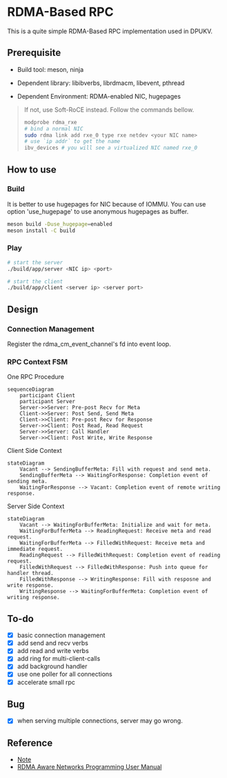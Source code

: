 # RDMA-Based RPC

This is a quite simple RDMA-Based RPC implementation used in DPUKV.

## Prerequisite

- Build tool: meson, ninja

- Dependent library: libibverbs, librdmacm, libevent, pthread

- Dependent Environment: RDMA-enabled NIC, hugepages

> If not, use Soft-RoCE instead. Follow the commands bellow.
>
> ```bash
> modprobe rdma_rxe
> # bind a normal NIC
> sudo rdma link add rxe_0 type rxe netdev <your NIC name>
> # use `ip addr` to get the name
> ibv_devices # you will see a virtualized NIC named rxe_0
> ```

## How to use

### Build

It is better to use hugepages for NIC because of IOMMU. You can use option 'use_hugepage' to use anonymous hugepages as buffer.

```bash
meson build -Duse_hugepage=enabled
meson install -C build
```

### Play

```bash
# start the server
./build/app/server <NIC ip> <port>

# start the client
./build/app/client <server ip> <server port>
```

## Design

### Connection Management

Register the rdma_cm_event_channel's fd into event loop.

### RPC Context FSM

One RPC Procedure

```mermaid
sequenceDiagram
    participant Client
    participant Server
    Server->>Server: Pre-post Recv for Meta
    Client->>Server: Post Send, Send Meta
    Client->>Client: Pre-post Recv for Response
    Server->>Client: Post Read, Read Request
    Server->>Server: Call Handler
    Server->>Client: Post Write, Write Response
```

Client Side Context

```mermaid
stateDiagram
    Vacant --> SendingBufferMeta: Fill with request and send meta.
    SendingBufferMeta --> WaitingForResponse: Completion event of sending meta.
    WaitingForResponse --> Vacant: Completion event of remote writing response.
```

Server Side Context

```mermaid
stateDiagram
    Vacant --> WaitingForBufferMeta: Initialize and wait for meta.
    WaitingForBufferMeta --> ReadingRequest: Receive meta and read request.
    WaitingForBufferMeta --> FilledWithRequest: Receive meta and immediate request.
    ReadingRequest --> FilledWithRequest: Completion event of reading request.
    FilledWithRequest --> FilledWithResponse: Push into queue for handler thread.
    FilledWithResponse --> WritingResponse: Fill with resposne and write response.
    WritingResponse --> WaitingForBufferMeta: Completion event of writing response.
```

## To-do

- [x] basic connection management
- [x] add send and recv verbs
- [x] add read and write verbs
- [x] add ring for multi-client-calls
- [x] add background handler 
- [x] use one poller for all connections
- [x] accelerate small rpc

## Bug

- [x] when serving multiple connections, server may go wrong.

## Reference

- [Note](https://branch-nephew-4b8.notion.site/Basic-RDMA-Communication-Control-Flow-40e7c82d848e4c17b36eab9f1a170195)
- [RDMA Aware Networks Programming User Manual](https://docs.nvidia.com/networking/display/RDMAAwareProgrammingv17/RDMA+Aware+Networks+Programming+User+Manual)
